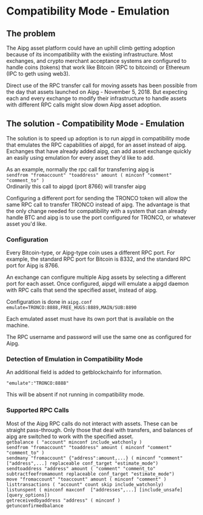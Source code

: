 # Compatibility Mode - Emulation

## The problem
The Aipg asset platform could have an uphill climb getting adoption because of its incompatibility with the existing infrastructure.  Most exchanges, and crypto merchant acceptance systems are configured to handle coins (tokens) that work like Bitcoin (RPC to bitcoind) or Ethereum (IPC to geth using web3).

Direct use of the RPC transfer call for moving assets has been possible from the day that assets launched on Aipg - November 5, 2018.  But expecting each and every exchange to modify their infrastructure to handle assets with different RPC calls might slow down Aipg asset adoption.

## The solution - Compatibility Mode - Emulation
The solution is to speed up adoption is to run aipgd in compatibility mode that emulates the RPC capabilities of aipgd, for an asset instead of aipg.  Exchanges that have already added aipg, can add asset exchange quickly an easily using emulation for every asset they'd like to add.

As an example, normally the rpc call for transferring aipg is   
```sendfrom "fromaccount" "toaddress" amount ( minconf "comment" "comment_to" )```   
Ordinarily this call to aipgd (port 8766) will transfer aipg

Configuring a different port for sending the TRONCO token will allow the same RPC call to transfer TRONCO instead of aipg.  The advantage is that the only change needed for compatibility with a system that can already handle BTC and aipg is to use the port configured for TRONCO, or whatever asset you'd like.

### Configuration
Every Bitcoin-type, or Aipg-type coin uses a different RPC port.  For example, the standard RPC port for Bitcoin is 8332, and the standard RPC port for Aipg is 8766.

An exchange can configure multiple Aipg assets by selecting a different port for each asset.  Once configured, aipgd will emulate a aipgd daemon with RPC calls that send the specified asset, instead of aipg.

Configuration is done in ```aipg.conf```  
```emulate=TRONCO:8888,FREE_HUGS:8889,MAIN/SUB:8890```

Each emulated asset must have its own port that is available on the machine.

The RPC username and password will use the same one as configured for Aipg.

### Detection of Emulation in Compatibility Mode
An additional field is added to getblockchainfo for information. 

```"emulate":"TRONCO:8888"```

This will be absent if not running in compatibility mode.

### Supported RPC Calls

Most of the Aipg RPC calls do not interact with assets.  These can be straight pass-through.  Only those that deal with transfers, and balances of aipg are switched to work with the specified asset.  
```getbalance ( "account" minconf include_watchonly )```  
```sendfrom "fromaccount" "toaddress" amount ( minconf "comment" "comment_to" )```    
```sendmany "fromaccount" {"address":amount,...} ( minconf "comment" ["address",...] replaceable conf_target "estimate_mode")```  
```sendtoaddress "address" amount ( "comment" "comment_to" subtractfeefromamount replaceable conf_target "estimate_mode")```  
```move "fromaccount" "toaccount" amount ( minconf "comment" )```  
```listtransactions ( "account" count skip include_watchonly)```  
```listunspent ( minconf maxconf  ["addresses",...] [include_unsafe] [query_options])```  
```getreceivedbyaddress "address" ( minconf )```  
```getunconfirmedbalance```  


